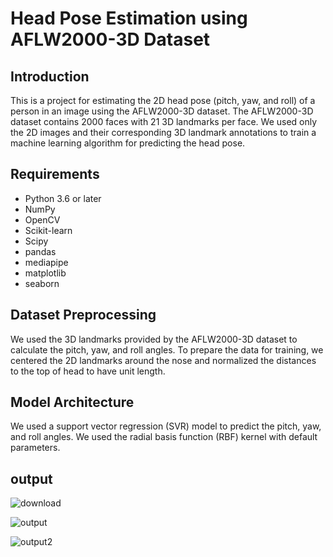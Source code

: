 
# Head Pose Estimation using AFLW2000-3D Dataset

## Introduction
This is a project for estimating the 2D head pose (pitch, yaw, and roll) of a person in an image using the AFLW2000-3D dataset. The AFLW2000-3D dataset contains 2000 faces with 21 3D landmarks per face. We used only the 2D images and their corresponding 3D landmark annotations to train a machine learning algorithm for predicting the head pose.

## Requirements
- Python 3.6 or later
- NumPy
- OpenCV
- Scikit-learn
- Scipy
- pandas 
- mediapipe
- matplotlib
- seaborn 

## Dataset Preprocessing
We used the 3D landmarks provided by the AFLW2000-3D dataset to calculate the pitch, yaw, and roll angles. To prepare the data for training, we centered the 2D landmarks around the nose and normalized the distances to the top of head to have unit length.

## Model Architecture
We used a support vector regression (SVR) model to predict the pitch, yaw, and roll angles. We used the radial basis function (RBF) kernel with default parameters.



## output


![download](https://user-images.githubusercontent.com/57260853/220854064-1e258a2f-9ca8-4980-b9bb-2cc8cea24af9.png)


![output](https://user-images.githubusercontent.com/57260853/220856591-6e91ec6d-a61c-426e-8391-758a080a60f7.gif)







![output2](https://user-images.githubusercontent.com/57260853/220857359-e4461fac-cad6-4307-98fd-778af52a3d9e.gif)


